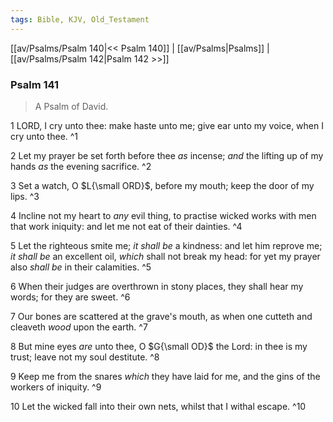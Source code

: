 ```yaml
---
tags: Bible, KJV, Old_Testament
---
```


[[av/Psalms/Psalm 140|<< Psalm 140]] | [[av/Psalms|Psalms]] | [[av/Psalms/Psalm 142|Psalm 142 >>]]

### Psalm 141

> A Psalm of David.

1 LORD, I cry unto thee: make haste unto me; give ear unto my voice, when I cry unto thee. ^1

2 Let my prayer be set forth before thee _as_ incense; _and_ the lifting up of my hands _as_ the evening sacrifice. ^2

3 Set a watch, O $L{\small ORD}$, before my mouth; keep the door of my lips. ^3

4 Incline not my heart to _any_ evil thing, to practise wicked works with men that work iniquity: and let me not eat of their dainties. ^4

5 Let the righteous smite me; _it_ _shall_ _be_ a kindness: and let him reprove me; _it_ _shall_ _be_ an excellent oil, _which_ shall not break my head: for yet my prayer also _shall_ _be_ in their calamities. ^5

6 When their judges are overthrown in stony places, they shall hear my words; for they are sweet. ^6

7 Our bones are scattered at the grave's mouth, as when one cutteth and cleaveth _wood_ upon the earth. ^7

8 But mine eyes _are_ unto thee, O $G{\small OD}$ the Lord: in thee is my trust; leave not my soul destitute. ^8

9 Keep me from the snares _which_ they have laid for me, and the gins of the workers of iniquity. ^9

10 Let the wicked fall into their own nets, whilst that I withal escape. ^10
